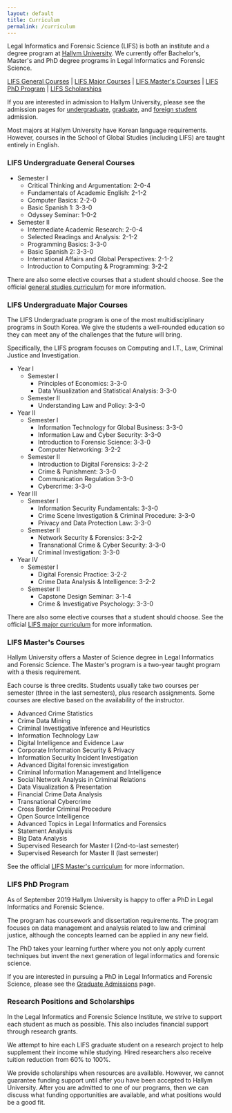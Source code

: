 ```yaml
---
layout: default
title: Curriculum
permalink: /curriculum
---
```


Legal Informatics and Forensic Science (LIFS) is both an institute and a degree program at [Hallym University](https://hallym.ac.kr). We currently offer Bachelor's, Master's and PhD degree programs in Legal Informatics and Forensic Science.

[LIFS General Courses](#LIFSGENERAL) | [LIFS Major Courses](#LIFSMAJOR) | [LIFS Master's Courses](#LIFSGRAD) | [LIFS PhD Program](#LIFSPHD) | [LIFS Scholarships](#LIFSRE)

If you are interested in admission to Hallym University, please see the admission pages for [undergraduate](https://www.hallym.ac.kr/hallym_univ/sub12/cP1/sCP4.html), [graduate](https://grad.hallym.ac.kr), and [foreign student](https://english.hallym.ac.kr/en/hallym_univ/sub12/cP1/sCP3.html) admission.

Most majors at Hallym University have Korean language requirements. However, courses in the School of Global Studies (including LIFS) are taught entirely in English.

### LIFS Undergraduate General Courses
<span id="LIFSGENERAL"></span>
* Semester I
  * Critical Thinking and Argumentation: 2-0-4
  * Fundamentals of Academic English: 2-1-2
  * Computer Basics: 2-2-0
  * Basic Spanish 1: 3-3-0
  * Odyssey Seminar: 1-0-2
* Semester II
  * Intermediate Academic Research: 2-0-4
  * Selected Readings and Analysis: 2-1-2
  * Programming Basics: 3-3-0
  * Basic Spanish 2: 3-3-0
  * International Affairs and Global Perspectives: 2-1-2
  * Introduction to Computing & Programming: 3-2-2

There are also some elective courses that a student should choose. See the official [general studies curriculum](/resources/19학번글로벌학부교양교과목커리큘럼.pdf) for more information.

### LIFS Undergraduate Major Courses
<span id="LIFSMAJOR"></span>
The LIFS Undergraduate program is one of the most multidisciplinary programs in South Korea. We give the students a well-rounded education so they can meet any of the challenges that the future will bring.

Specifically, the LIFS program focuses on Computing and I.T., Law, Criminal Justice and Investigation.

* Year I
  * Semester I
    * Principles of Economics: 3-3-0
    * Data Visualization and Statistical Analysis: 3-3-0
  * Semester II
    * Understanding Law and Policy: 3-3-0
* Year II
  * Semester I
    * Information Technology for Global Business: 3-3-0
    * Information Law and Cyber Security: 3-3-0
    * Introduction to Forensic Science: 3-3-0
    * Computer Networking: 3-2-2
  * Semester II
    * Introduction to Digital Forensics: 3-2-2
    * Crime & Punishment: 3-3-0
    * Communication Regulation 3-3-0
    * Cybercrime: 3-3-0
* Year III
  * Semester I
    * Information Security Fundamentals: 3-3-0
    * Crime Scene Investigation & Criminal Procedure: 3-3-0
    * Privacy and Data Protection Law: 3-3-0
  * Semester II
    * Network Security & Forensics: 3-2-2
    * Transnational Crime & Cyber Security: 3-3-0
    * Criminal Investigation: 3-3-0
* Year IV
  * Semester I
    * Digital Forensic Practice: 3-2-2
    * Crime Data Analysis & Intelligence: 3-2-2
  * Semester II
    * Capstone Design Seminar: 3-1-4
    * Crime & Investigative Psychology: 3-3-0

There are also some elective courses that a student should choose. See the official [LIFS major curriculum](/resources/2019_LIFS_Bachelors_Curriculum.pdf) for more information.

### LIFS Master's Courses
<span id="LIFSMASTER"></span>
Hallym University offers a Master of Science degree in Legal Informatics and Forensic Science. The Master's program is a two-year taught program with a thesis requirement.

Each course is three credits. Students usually take two courses per semester (three in the last semesters), plus research assignments. Some courses are elective based on the availability of the instructor.

* Advanced Crime Statistics
* Crime Data Mining
* Criminal Investigative Inference and Heuristics
* Information Technology Law
* Digital Intelligence and Evidence Law
* Corporate Information Security & Privacy
* Information Security Incident Investigation
* Advanced Digital forensic investigation
* Criminal Information Management and Intelligence
* Social Network Analysis in Criminal Relations
* Data Visualization & Presentation
* Financial Crime Data Analysis
* Transnational Cybercrime
* Cross Border Criminal Procedure
* Open Source Intelligence
* Advanced Topics in Legal Informatics and Forensics
* Statement Analysis
* Big Data Analysis
* Supervised Research for Master I (2nd-to-last semester)
* Supervised Research for Master II (last semester)

See the official [LIFS Master's curriculum](/resources/2019_LIFS_Masters_Curriculum.pdf) for more information.

### LIFS PhD Program
<span id="LIFSPHD"></span>
As of September 2019 Hallym University is happy to offer a PhD in Legal Informatics and Forensic Science.

The program has coursework and dissertation requirements. The program focuses on data management and analysis related to law and criminal justice, although the concepts learned can be applied in any new field.

The PhD takes your learning further where you not only apply current techniques but invent the next generation of legal informatics and forensic science.

If you are interested in pursuing a PhD in Legal Informatics and Forensic Science, please see the [Graduate Admissions](https://grad.hallym.ac.kr/user/indexSub.do?codyMenuSeq=350&siteId=grad) page.

### Research Positions and Scholarships
<span id="LIFSRE"></span>
In the Legal Informatics and Forensic Science Institute, we strive to support each student as much as possible. This also includes financial support through research grants.

We attempt to hire each LIFS graduate student on a research project to help supplement their income while studying. Hired researchers also receive tuition reduction from 60% to 100%.

We provide scholarships when resources are available. However, we cannot guarantee funding support until after you have been accepted to Hallym University. After you are admitted to one of our programs, then we can discuss what funding opportunities are available, and what positions would be a good fit.